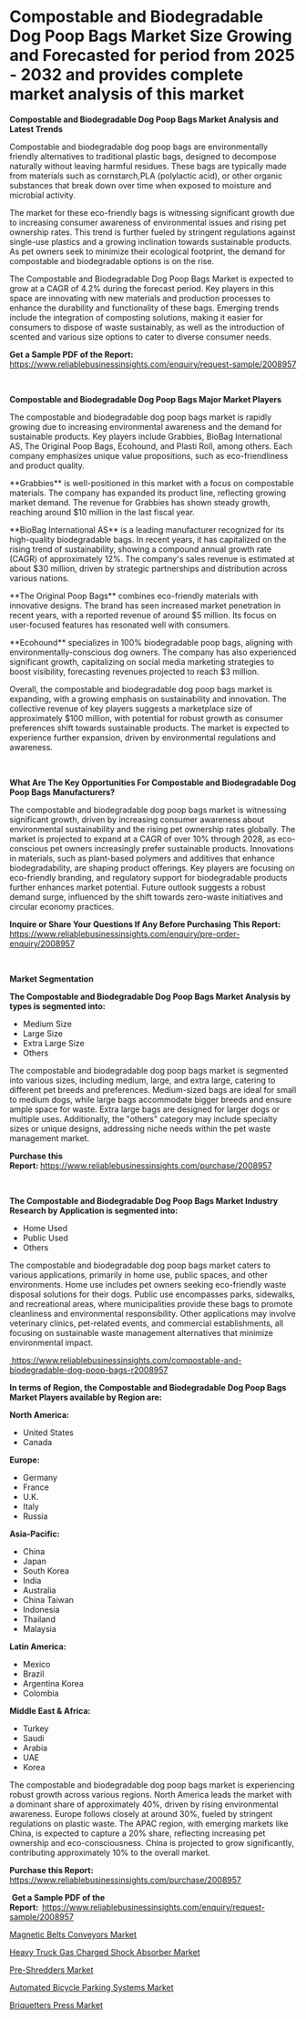 <p><h1>Compostable and Biodegradable Dog Poop Bags Market Size Growing and Forecasted for period from 2025 - 2032 and provides complete market analysis of this market</h1></p><p><strong>Compostable and Biodegradable Dog Poop Bags Market Analysis and Latest Trends</strong></p>
<p><p>Compostable and biodegradable dog poop bags are environmentally friendly alternatives to traditional plastic bags, designed to decompose naturally without leaving harmful residues. These bags are typically made from materials such as cornstarch,PLA (polylactic acid), or other organic substances that break down over time when exposed to moisture and microbial activity. </p><p>The market for these eco-friendly bags is witnessing significant growth due to increasing consumer awareness of environmental issues and rising pet ownership rates. This trend is further fueled by stringent regulations against single-use plastics and a growing inclination towards sustainable products. As pet owners seek to minimize their ecological footprint, the demand for compostable and biodegradable options is on the rise.</p><p>The Compostable and Biodegradable Dog Poop Bags Market is expected to grow at a CAGR of 4.2% during the forecast period. Key players in this space are innovating with new materials and production processes to enhance the durability and functionality of these bags. Emerging trends include the integration of composting solutions, making it easier for consumers to dispose of waste sustainably, as well as the introduction of scented and various size options to cater to diverse consumer needs.</p></p>
<p><strong>Get a Sample PDF of the Report:&nbsp;</strong> <a href="https://www.reliablebusinessinsights.com/enquiry/request-sample/2008957?utm_campaign=100&utm_medium=2&utm_source=Github&utm_content=ia&utm_term=29032025&utm_id=compostable-and-biodegradable-dog-poop-bags">https://www.reliablebusinessinsights.com/enquiry/request-sample/2008957</a></p>
<p>&nbsp;</p>
<p><strong>Compostable and Biodegradable Dog Poop Bags Major Market Players</strong></p>
<p><p>The compostable and biodegradable dog poop bags market is rapidly growing due to increasing environmental awareness and the demand for sustainable products. Key players include Grabbies, BioBag International AS, The Original Poop Bags, Ecohound, and Plasti Roll, among others. Each company emphasizes unique value propositions, such as eco-friendliness and product quality.</p><p>**Grabbies** is well-positioned in this market with a focus on compostable materials. The company has expanded its product line, reflecting growing market demand. The revenue for Grabbies has shown steady growth, reaching around $10 million in the last fiscal year.</p><p>**BioBag International AS** is a leading manufacturer recognized for its high-quality biodegradable bags. In recent years, it has capitalized on the rising trend of sustainability, showing a compound annual growth rate (CAGR) of approximately 12%. The company's sales revenue is estimated at about $30 million, driven by strategic partnerships and distribution across various nations.</p><p>**The Original Poop Bags** combines eco-friendly materials with innovative designs. The brand has seen increased market penetration in recent years, with a reported revenue of around $5 million. Its focus on user-focused features has resonated well with consumers.</p><p>**Ecohound** specializes in 100% biodegradable poop bags, aligning with environmentally-conscious dog owners. The company has also experienced significant growth, capitalizing on social media marketing strategies to boost visibility, forecasting revenues projected to reach $3 million.</p><p>Overall, the compostable and biodegradable dog poop bags market is expanding, with a growing emphasis on sustainability and innovation. The collective revenue of key players suggests a marketplace size of approximately $100 million, with potential for robust growth as consumer preferences shift towards sustainable products. The market is expected to experience further expansion, driven by environmental regulations and awareness.</p></p>
<p>&nbsp;</p>
<p><strong>What Are The Key Opportunities For Compostable and Biodegradable Dog Poop Bags Manufacturers?</strong></p>
<p><p>The compostable and biodegradable dog poop bags market is witnessing significant growth, driven by increasing consumer awareness about environmental sustainability and the rising pet ownership rates globally. The market is projected to expand at a CAGR of over 10% through 2028, as eco-conscious pet owners increasingly prefer sustainable products. Innovations in materials, such as plant-based polymers and additives that enhance biodegradability, are shaping product offerings. Key players are focusing on eco-friendly branding, and regulatory support for biodegradable products further enhances market potential. Future outlook suggests a robust demand surge, influenced by the shift towards zero-waste initiatives and circular economy practices.</p></p>
<p><strong>Inquire or Share Your Questions If Any Before Purchasing This Report:</strong> <a href="https://www.reliablebusinessinsights.com/enquiry/pre-order-enquiry/2008957?utm_campaign=100&utm_medium=2&utm_source=Github&utm_content=ia&utm_term=29032025&utm_id=compostable-and-biodegradable-dog-poop-bags">https://www.reliablebusinessinsights.com/enquiry/pre-order-enquiry/2008957</a></p>
<p>&nbsp;</p>
<p><strong>Market Segmentation</strong></p>
<p><strong>The Compostable and Biodegradable Dog Poop Bags Market Analysis by types is segmented into:</strong></p>
<p><ul><li>Medium Size</li><li>Large Size</li><li>Extra Large Size</li><li>Others</li></ul></p>
<p><p>The compostable and biodegradable dog poop bags market is segmented into various sizes, including medium, large, and extra large, catering to different pet breeds and preferences. Medium-sized bags are ideal for small to medium dogs, while large bags accommodate bigger breeds and ensure ample space for waste. Extra large bags are designed for larger dogs or multiple uses. Additionally, the "others" category may include specialty sizes or unique designs, addressing niche needs within the pet waste management market.</p></p>
<p><strong>Purchase this Report:&nbsp;</strong><a href="https://www.reliablebusinessinsights.com/purchase/2008957?utm_campaign=100&utm_medium=2&utm_source=Github&utm_content=ia&utm_term=29032025&utm_id=compostable-and-biodegradable-dog-poop-bags">https://www.reliablebusinessinsights.com/purchase/2008957</a></p>
<p>&nbsp;</p>
<p><strong>The Compostable and Biodegradable Dog Poop Bags Market Industry Research by Application is segmented into:</strong></p>
<p><ul><li>Home Used</li><li>Public Used</li><li>Others</li></ul></p>
<p><p>The compostable and biodegradable dog poop bags market caters to various applications, primarily in home use, public spaces, and other environments. Home use includes pet owners seeking eco-friendly waste disposal solutions for their dogs. Public use encompasses parks, sidewalks, and recreational areas, where municipalities provide these bags to promote cleanliness and environmental responsibility. Other applications may involve veterinary clinics, pet-related events, and commercial establishments, all focusing on sustainable waste management alternatives that minimize environmental impact.</p></p>
<p><a href="https://www.reliablebusinessinsights.com/compostable-and-biodegradable-dog-poop-bags-r2008957?utm_campaign=100&utm_medium=2&utm_source=Github&utm_content=ia&utm_term=29032025&utm_id=compostable-and-biodegradable-dog-poop-bags">&nbsp;https://www.reliablebusinessinsights.com/compostable-and-biodegradable-dog-poop-bags-r2008957</a></p>
<p><strong>In terms of Region, the Compostable and Biodegradable Dog Poop Bags Market Players available by Region are:</strong></p>
<p>
    <p> <strong> North America: </strong>
        <ul>
            <li>United States</li>
            <li>Canada</li>
        </ul>
        </p> 
    <p> <strong> Europe: </strong>
        <ul>
            <li>Germany</li>
            <li>France</li>
            <li>U.K.</li>
            <li>Italy</li>
            <li>Russia</li>
        </ul>
        </p> 
    <p> <strong> Asia-Pacific: </strong>
        <ul>
            <li>China</li>
            <li>Japan</li>
            <li>South Korea</li>
            <li>India</li>
            <li>Australia</li>
            <li>China Taiwan</li>
            <li>Indonesia</li>
            <li>Thailand</li>
            <li>Malaysia</li>
        </ul>
        </p> 
    <p> <strong> Latin America: </strong>
        <ul>
            <li>Mexico</li>
            <li>Brazil</li>
            <li>Argentina Korea</li>
            <li>Colombia</li>
        </ul>
        </p> 
    <p> <strong> Middle East & Africa: </strong>
        <ul>
            <li>Turkey</li>
            <li>Saudi</li>
            <li>Arabia</li>
            <li>UAE</li>
            <li>Korea</li>
        </ul>
    </p>
    </p>
<p><p>The compostable and biodegradable dog poop bags market is experiencing robust growth across various regions. North America leads the market with a dominant share of approximately 40%, driven by rising environmental awareness. Europe follows closely at around 30%, fueled by stringent regulations on plastic waste. The APAC region, with emerging markets like China, is expected to capture a 20% share, reflecting increasing pet ownership and eco-consciousness. China is projected to grow significantly, contributing approximately 10% to the overall market.</p></p>
<p><strong>Purchase this Report: </strong><a href="https://www.reliablebusinessinsights.com/purchase/2008957?utm_campaign=100&utm_medium=2&utm_source=Github&utm_content=ia&utm_term=29032025&utm_id=compostable-and-biodegradable-dog-poop-bags">https://www.reliablebusinessinsights.com/purchase/2008957</a></p>
<p>&nbsp;<strong>Get a Sample PDF of the Report:&nbsp;&nbsp;</strong><a href="https://www.reliablebusinessinsights.com/enquiry/request-sample/2008957?utm_campaign=100&utm_medium=2&utm_source=Github&utm_content=ia&utm_term=29032025&utm_id=compostable-and-biodegradable-dog-poop-bags">https://www.reliablebusinessinsights.com/enquiry/request-sample/2008957</a></p>
<p><strong></strong></p>
<p><p><a href="https://github.com/buseknoden2b/Market-Research-Report-List-1/blob/main/magnetic-belts-conveyors-market.md?utm_campaign=100&utm_medium=2&utm_source=Github&utm_content=ia&utm_term=29032025&utm_id=compostable-and-biodegradable-dog-poop-bags">Magnetic Belts Conveyors Market</a></p><p><a href="https://github.com/shimweummul/Market-Research-Report-List-1/blob/main/heavy-truck-gas-charged-shock-absorber-market.md?utm_campaign=100&utm_medium=2&utm_source=Github&utm_content=ia&utm_term=29032025&utm_id=compostable-and-biodegradable-dog-poop-bags">Heavy Truck Gas Charged Shock Absorber Market</a></p><p><a href="https://github.com/sternymkere4/Market-Research-Report-List-1/blob/main/pre-shredders-market.md?utm_campaign=100&utm_medium=2&utm_source=Github&utm_content=ia&utm_term=29032025&utm_id=compostable-and-biodegradable-dog-poop-bags">Pre-Shredders Market</a></p><p><a href="https://github.com/bauldlimle6h/Market-Research-Report-List-1/blob/main/automated-bicycle-parking-systems-market.md?utm_campaign=100&utm_medium=2&utm_source=Github&utm_content=ia&utm_term=29032025&utm_id=compostable-and-biodegradable-dog-poop-bags">Automated Bicycle Parking Systems Market</a></p><p><a href="https://github.com/heinslakey2x/Market-Research-Report-List-1/blob/main/briquetters-press-market.md?utm_campaign=100&utm_medium=2&utm_source=Github&utm_content=ia&utm_term=29032025&utm_id=compostable-and-biodegradable-dog-poop-bags">Briquetters Press Market</a></p></p>